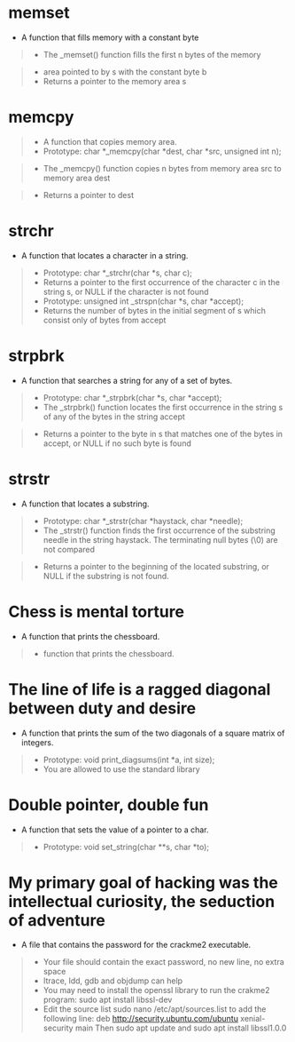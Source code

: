 # memset
* A function that fills memory with a constant byte
> * The _memset() function fills the first n bytes of the memory

> * area pointed to by s with the constant byte b
> * Returns a pointer to the memory area s

# memcpy
> * A  function that copies memory area.
> * Prototype: char *_memcpy(char *dest, char *src, unsigned int n);

> * The _memcpy() function copies n bytes from memory area src to memory area dest

> * Returns a pointer to dest

# strchr
* A function that locates a character in a string.
> * Prototype: char *_strchr(char *s, char c);
> * Returns a pointer to the first occurrence of the character c in the string s, or NULL if the character is not found
> * Prototype: unsigned int _strspn(char *s, char *accept); 
> * Returns the number of bytes in the initial segment of s which consist only of bytes from accept

# strpbrk
* A function that searches a string for any of a set of bytes.
> * Prototype: char *_strpbrk(char *s, char *accept);
> * The _strpbrk() function locates the first occurrence in the string s of any of the bytes in the string accept

> * Returns a pointer to the byte in s that matches one of the bytes in accept, or NULL if no such byte is found

# strstr 
* A function that locates a substring.
> * Prototype: char *_strstr(char *haystack, char *needle);
> * The _strstr() function finds the first occurrence of the substring needle in the string haystack. The terminating null bytes (\0) are not compared

> * Returns a pointer to the beginning of the located substring, or NULL if the substring is not found.


# Chess is mental torture
* A function that prints the chessboard.
> * function that prints the chessboard.

# The line of life is a ragged diagonal between duty and desire
* A function that prints the sum of the two diagonals of a square matrix of integers.

> * Prototype: void print_diagsums(int *a, int size);
> * You are allowed to use the standard library

# Double pointer, double fun
* A function that sets the value of a pointer to a char.
> * Prototype: void set_string(char **s, char *to);

#  My primary goal of hacking was the intellectual curiosity, the seduction of adventure
* A file that contains the password for the crackme2 executable.
> * Your file should contain the exact password, no new line, no extra space
> * ltrace, ldd, gdb and objdump can help
> * You may need to install the openssl library to run the crakme2 program: sudo apt install libssl-dev
> * Edit the source list sudo nano /etc/apt/sources.list to add the following line: deb http://security.ubuntu.com/ubuntu xenial-security main Then sudo apt update and sudo apt install libssl1.0.0




